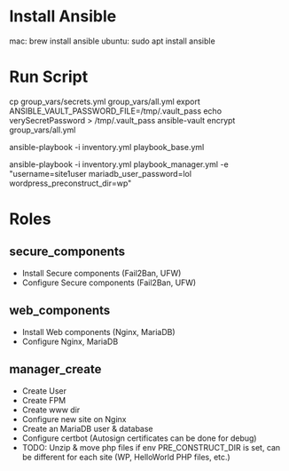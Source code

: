 # Install Ansible
mac: brew install ansible
ubuntu: sudo apt install ansible

# Run Script 

cp  group_vars/secrets.yml group_vars/all.yml 
export ANSIBLE_VAULT_PASSWORD_FILE=/tmp/.vault_pass
echo verySecretPassword > /tmp/.vault_pass
ansible-vault encrypt group_vars/all.yml

ansible-playbook -i inventory.yml playbook_base.yml 

ansible-playbook -i inventory.yml playbook_manager.yml -e "username=site1user mariadb_user_password=lol wordpress_preconstruct_dir=wp"

# Roles

## secure_components

- Install Secure components (Fail2Ban, UFW)
- Configure Secure components (Fail2Ban, UFW) 

## web_components
- Install Web components (Nginx, MariaDB)
- Configure Nginx, MariaDB


## manager_create

- Create User
- Create FPM 
- Create www dir 
- Configure new site on Nginx
- Create an MariaDB user & database
- Configure certbot (Autosign certificates can be done for debug)
- TODO: Unzip & move php files if env PRE_CONSTRUCT_DIR is set, can be different for each site (WP, HelloWorld PHP files, etc.)